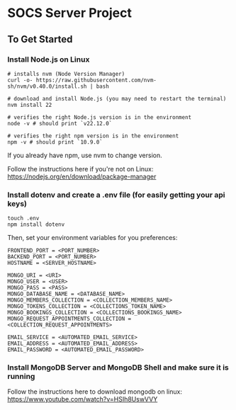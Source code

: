 # SOCS Server Project

## To Get Started
### Install Node.js on Linux 
```
# installs nvm (Node Version Manager)
curl -o- https://raw.githubusercontent.com/nvm-sh/nvm/v0.40.0/install.sh | bash

# download and install Node.js (you may need to restart the terminal)
nvm install 22

# verifies the right Node.js version is in the environment
node -v # should print `v22.12.0`

# verifies the right npm version is in the environment
npm -v # should print `10.9.0`
```
If you already have npm, use nvm to change version.

Follow the instructions here if you're not on Linux: https://nodejs.org/en/download/package-manager

### Install dotenv and create a .env file (for easily getting your api keys)
```
touch .env
npm install dotenv
```
Then, set your environment variables for you preferences:
```
FRONTEND_PORT = <PORT_NUMBER>
BACKEND_PORT = <PORT_NUMBER>
HOSTNAME = <SERVER_HOSTNAME>

MONGO_URI = <URI>
MONGO_USER = <USER>
MONGO_PASS = <PASS>
MONGO_DATABASE_NAME = <DATABASE_NAME>  
MONGO_MEMBERS_COLLECTION = <COLLECTION_MEMBERS_NAME>
MONGO_TOKENS_COLLECTION = <COLLECTIONS_TOKEN_NAME>
MONGO_BOOKINGS_COLLECTION = <COLLECTIONS_BOOKINGS_NAME> 
MONGO_REQUEST_APPOINTMENTS_COLLECTION = <COLLECTION_REQUEST_APPOINTMENTS>

EMAIL_SERVICE = <AUTOMATED_EMAIL_SERVICE>
EMAIL_ADDRESS = <AUTOMATED_EMAIL_ADDRESS>
EMAIL_PASSWORD = <AUTOMATED_EMAIL_PASSWORD>
```
### Install MongoDB Server and MongoDB Shell and make sure it is running

Follow the instructions here to download mongodb on linux: https://www.youtube.com/watch?v=HSIh8UswVVY
